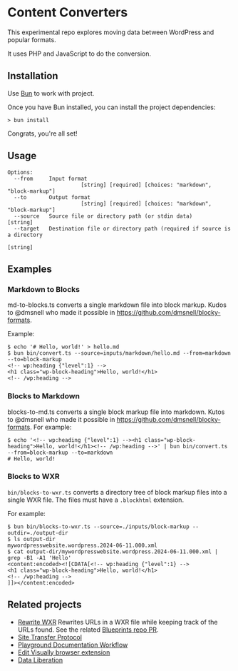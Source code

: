 # Content Converters

This experimental repo explores moving data between WordPress and popular formats.

It uses PHP and JavaScript to do the conversion.

## Installation

Use [Bun](https://bun.sh/) to work with project. 

Once you have Bun installed, you can install the project dependencies:

```shell
> bun install
```

Congrats, you're all set!

## Usage

```
Options:
  --from     Input format
                       [string] [required] [choices: "markdown", "block-markup"]
  --to       Output format
                       [string] [required] [choices: "markdown", "block-markup"]
  --source   Source file or directory path (or stdin data)              [string]
  --target   Destination file or directory path (required if source is a directory
                                                                        [string]
```

## Examples

### Markdown to Blocks

md-to-blocks.ts converts a single markdown file into block markup. Kudos to @dmsnell who made it possible in https://github.com/dmsnell/blocky-formats.

Example:

```shell
$ echo '# Hello, world!' > hello.md
$ bun bin/convert.ts --source=inputs/markdown/hello.md --from=markdown --to=block-markup
<!-- wp:heading {"level":1} -->
<h1 class="wp-block-heading">Hello, world!</h1>
<!-- /wp:heading -->
```

### Blocks to Markdown

blocks-to-md.ts converts a single block markup file into markdown. Kutos to @dmsnell who made it possible in https://github.com/dmsnell/blocky-formats. For example:

```shell
$ echo '<!-- wp:heading {"level":1} --><h1 class="wp-block-heading">Hello, world!</h1><!-- /wp:heading -->' | bun bin/convert.ts --from=block-markup --to=markdown
# Hello, world!

```

### Blocks to WXR

`bin/blocks-to-wxr.ts` converts a directory tree of block markup files into a single WXR file. The files
must have a `.blockhtml` extension.

For example:

```shell
$ bun bin/blocks-to-wxr.ts --source=./inputs/block-markup --outdir=./output-dir
$ ls output-dir
mywordpresswebsite.wordpress.2024-06-11.000.xml
$ cat output-dir/mywordpresswebsite.wordpress.2024-06-11.000.xml | grep -B1 -A1 'Hello' 
<content:encoded><![CDATA[<!-- wp:heading {"level":1} -->
<h1 class="wp-block-heading">Hello, world!</h1>
<!-- /wp:heading -->
]]></content:encoded>
```

## Related projects

* [Rewrite WXR](https://github.com/adamziel/wxr-normalize/blob/trunk/rewrite-wxr.php) Rewrites URLs in a WXR file while keeping track of the URLs found. See the related [Blueprints repo PR](https://github.com/WordPress/blueprints/pull/52).
* [Site Transfer Protocol](https://core.trac.wordpress.org/ticket/60375)
* [Playground Documentation Workflow](https://github.com/adamziel/playground-docs-workflow)
* [Edit Visually browser extension](https://github.com/WordPress/playground-tools/pull/298)
* [Data Liberation](https://wordpress.org/data-liberation/)

